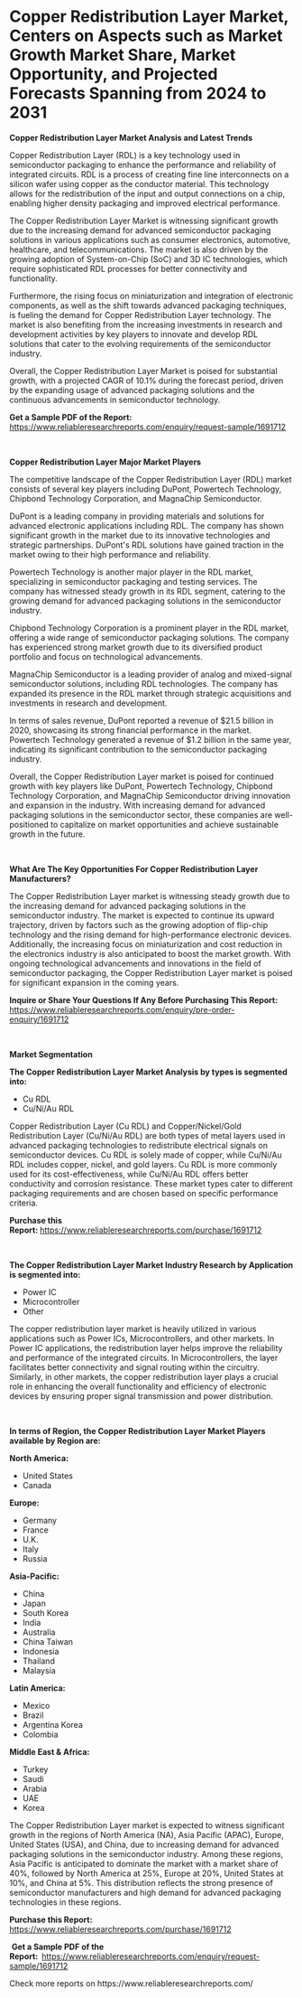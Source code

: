 <p><h1>Copper Redistribution Layer Market, Centers on Aspects such as Market Growth Market Share, Market Opportunity, and Projected Forecasts Spanning from 2024 to 2031</h1></p><p><strong>Copper Redistribution Layer Market Analysis and Latest Trends</strong></p>
<p><p>Copper Redistribution Layer (RDL) is a key technology used in semiconductor packaging to enhance the performance and reliability of integrated circuits. RDL is a process of creating fine line interconnects on a silicon wafer using copper as the conductor material. This technology allows for the redistribution of the input and output connections on a chip, enabling higher density packaging and improved electrical performance.</p><p>The Copper Redistribution Layer Market is witnessing significant growth due to the increasing demand for advanced semiconductor packaging solutions in various applications such as consumer electronics, automotive, healthcare, and telecommunications. The market is also driven by the growing adoption of System-on-Chip (SoC) and 3D IC technologies, which require sophisticated RDL processes for better connectivity and functionality.</p><p>Furthermore, the rising focus on miniaturization and integration of electronic components, as well as the shift towards advanced packaging techniques, is fueling the demand for Copper Redistribution Layer technology. The market is also benefiting from the increasing investments in research and development activities by key players to innovate and develop RDL solutions that cater to the evolving requirements of the semiconductor industry.</p><p>Overall, the Copper Redistribution Layer Market is poised for substantial growth, with a projected CAGR of 10.1% during the forecast period, driven by the expanding usage of advanced packaging solutions and the continuous advancements in semiconductor technology.</p></p>
<p><strong>Get a Sample PDF of the Report:&nbsp;</strong> <a href="https://www.reliableresearchreports.com/enquiry/request-sample/1691712">https://www.reliableresearchreports.com/enquiry/request-sample/1691712</a></p>
<p>&nbsp;</p>
<p><strong>Copper Redistribution Layer Major Market Players</strong></p>
<p><p>The competitive landscape of the Copper Redistribution Layer (RDL) market consists of several key players including DuPont, Powertech Technology, Chipbond Technology Corporation, and MagnaChip Semiconductor. </p><p>DuPont is a leading company in providing materials and solutions for advanced electronic applications including RDL. The company has shown significant growth in the market due to its innovative technologies and strategic partnerships. DuPont's RDL solutions have gained traction in the market owing to their high performance and reliability.</p><p>Powertech Technology is another major player in the RDL market, specializing in semiconductor packaging and testing services. The company has witnessed steady growth in its RDL segment, catering to the growing demand for advanced packaging solutions in the semiconductor industry.</p><p>Chipbond Technology Corporation is a prominent player in the RDL market, offering a wide range of semiconductor packaging solutions. The company has experienced strong market growth due to its diversified product portfolio and focus on technological advancements.</p><p>MagnaChip Semiconductor is a leading provider of analog and mixed-signal semiconductor solutions, including RDL technologies. The company has expanded its presence in the RDL market through strategic acquisitions and investments in research and development.</p><p>In terms of sales revenue, DuPont reported a revenue of $21.5 billion in 2020, showcasing its strong financial performance in the market. Powertech Technology generated a revenue of $1.2 billion in the same year, indicating its significant contribution to the semiconductor packaging industry.</p><p>Overall, the Copper Redistribution Layer market is poised for continued growth with key players like DuPont, Powertech Technology, Chipbond Technology Corporation, and MagnaChip Semiconductor driving innovation and expansion in the industry. With increasing demand for advanced packaging solutions in the semiconductor sector, these companies are well-positioned to capitalize on market opportunities and achieve sustainable growth in the future.</p></p>
<p>&nbsp;</p>
<p><strong>What Are The Key Opportunities For Copper Redistribution Layer Manufacturers?</strong></p>
<p><p>The Copper Redistribution Layer market is witnessing steady growth due to the increasing demand for advanced packaging solutions in the semiconductor industry. The market is expected to continue its upward trajectory, driven by factors such as the growing adoption of flip-chip technology and the rising demand for high-performance electronic devices. Additionally, the increasing focus on miniaturization and cost reduction in the electronics industry is also anticipated to boost the market growth. With ongoing technological advancements and innovations in the field of semiconductor packaging, the Copper Redistribution Layer market is poised for significant expansion in the coming years.</p></p>
<p><strong>Inquire or Share Your Questions If Any Before Purchasing This Report:</strong> <a href="https://www.reliableresearchreports.com/enquiry/pre-order-enquiry/1691712">https://www.reliableresearchreports.com/enquiry/pre-order-enquiry/1691712</a></p>
<p>&nbsp;</p>
<p><strong>Market Segmentation</strong></p>
<p><strong>The Copper Redistribution Layer Market Analysis by types is segmented into:</strong></p>
<p><ul><li>Cu RDL</li><li>Cu/Ni/Au RDL</li></ul></p>
<p><p>Copper Redistribution Layer (Cu RDL) and Copper/Nickel/Gold Redistribution Layer (Cu/Ni/Au RDL) are both types of metal layers used in advanced packaging technologies to redistribute electrical signals on semiconductor devices. Cu RDL is solely made of copper, while Cu/Ni/Au RDL includes copper, nickel, and gold layers. Cu RDL is more commonly used for its cost-effectiveness, while Cu/Ni/Au RDL offers better conductivity and corrosion resistance. These market types cater to different packaging requirements and are chosen based on specific performance criteria.</p></p>
<p><strong>Purchase this Report:&nbsp;</strong><a href="https://www.reliableresearchreports.com/purchase/1691712">https://www.reliableresearchreports.com/purchase/1691712</a></p>
<p>&nbsp;</p>
<p><strong>The Copper Redistribution Layer Market Industry Research by Application is segmented into:</strong></p>
<p><ul><li>Power IC</li><li>Microcontroller</li><li>Other</li></ul></p>
<p><p>The copper redistribution layer market is heavily utilized in various applications such as Power ICs, Microcontrollers, and other markets. In Power IC applications, the redistribution layer helps improve the reliability and performance of the integrated circuits. In Microcontrollers, the layer facilitates better connectivity and signal routing within the circuitry. Similarly, in other markets, the copper redistribution layer plays a crucial role in enhancing the overall functionality and efficiency of electronic devices by ensuring proper signal transmission and power distribution.</p></p>
<p>&nbsp;</p>
<p><strong>In terms of Region, the Copper Redistribution Layer Market Players available by Region are:</strong></p>
<p>
    <p> <strong> North America: </strong>
        <ul>
            <li>United States</li>
            <li>Canada</li>
        </ul>
        </p> 
    <p> <strong> Europe: </strong>
        <ul>
            <li>Germany</li>
            <li>France</li>
            <li>U.K.</li>
            <li>Italy</li>
            <li>Russia</li>
        </ul>
        </p> 
    <p> <strong> Asia-Pacific: </strong>
        <ul>
            <li>China</li>
            <li>Japan</li>
            <li>South Korea</li>
            <li>India</li>
            <li>Australia</li>
            <li>China Taiwan</li>
            <li>Indonesia</li>
            <li>Thailand</li>
            <li>Malaysia</li>
        </ul>
        </p> 
    <p> <strong> Latin America: </strong>
        <ul>
            <li>Mexico</li>
            <li>Brazil</li>
            <li>Argentina Korea</li>
            <li>Colombia</li>
        </ul>
        </p> 
    <p> <strong> Middle East & Africa: </strong>
        <ul>
            <li>Turkey</li>
            <li>Saudi</li>
            <li>Arabia</li>
            <li>UAE</li>
            <li>Korea</li>
        </ul>
    </p>
    </p>
<p><p>The Copper Redistribution Layer market is expected to witness significant growth in the regions of North America (NA), Asia Pacific (APAC), Europe, United States (USA), and China, due to increasing demand for advanced packaging solutions in the semiconductor industry. Among these regions, Asia Pacific is anticipated to dominate the market with a market share of 40%, followed by North America at 25%, Europe at 20%, United States at 10%, and China at 5%. This distribution reflects the strong presence of semiconductor manufacturers and high demand for advanced packaging technologies in these regions.</p></p>
<p><strong>Purchase this Report: </strong><a href="https://www.reliableresearchreports.com/purchase/1691712">https://www.reliableresearchreports.com/purchase/1691712</a></p>
<p>&nbsp;<strong>Get a Sample PDF of the Report:&nbsp;&nbsp;</strong><a href="https://www.reliableresearchreports.com/enquiry/request-sample/1691712">https://www.reliableresearchreports.com/enquiry/request-sample/1691712</a></p>
<p><strong></strong></p>
<p>Check more reports on https://www.reliableresearchreports.com/</p>